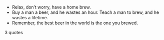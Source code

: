  - Relax, don’t worry, have a home brew.
 - Buy a man a beer, and he wastes an hour. Teach a man to brew, and he wastes a lifetime.
 - Remember, the best beer in the world is the one you brewed.

3 quotes